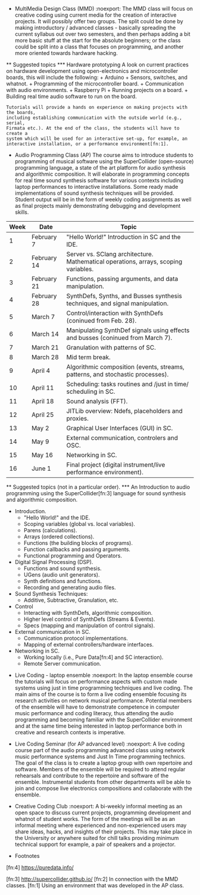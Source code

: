 
* MultiMedia Design Class (MMD) :noexport:
  The MMD class will focus on creative coding using current media for the creation
  of interactive projects. It will possibly offer two groups. The split could be
  done by making introductory / advanced classes - basically spreading the current
  syllabus out over two semesters, and then perhaps adding a bit more basic stuff
  at the start for the absolute beginners; or the class could be split into a
  class that focuses on programming, and another more oriented towards hardware
  hacking.

** Suggested topics
*** Hardware prototyping
    A look on current practices on hardware development using open-electronics and
    microcontroller boards, this will include the following:
    + Arduino
      + Sensors, switches, and whatnot.
      + Programming of the microcontroller board.
      + Communication with audio environments.
    + Raspberry Pi
      + Running projects on a board.
      + Building real time audio software to run on the board.

    Tutorials will provide a hands on experience on making projects with the boards,
    including establishing communication with the outside world (e.g., serial,
    Firmata etc.). At the end of the class, the students will have to create a
    system which will be used for an interactive set-up, for example, an
    interactive installation, or a performance environment[fn:1].
 
* Audio Programming Class (AP)
  The course aims to introduce students to programming of musical software using
  the SuperCollider (open-source) programming language, a state of the art
  platform for audio synthesis and algorithmic composition. It will elaborate in
  programming concepts for real time sound synthesis software for various
  contexts including laptop performances to interactive installations. Some
  ready made implementations of sound synthesis techniques will be provided.
  Student output will be in the form of weekly coding assignments as well as
  final projects mainly demonstrating debugging and development skills.


| Week | Date         | Topic                                                                                            |
|------|--------------|--------------------------------------------------------------------------------------------------|
|    1 | February 7   | "Hello World!" Introduction in SC and the IDE.                                                   |
|    2 | February  14 | Server vs. SClang architecture. Mathematical operations, arrays, scoping variables.              |
|    3 | February 21  | Functions, passing arguments, and data manipulation.                                             |
|    4 | February  28 | SynthDefs, Synths, and Busses synthesis techniques, and signal manipulation.                     |
|    5 | March 7      | Control/interaction with SynthDefs (coninued from Feb. 28).                                      |
|    6 | March 14     | Manipulating SynthDef signals using effects and busses (coninued from March 7).                  |
|    7 | March 21     | Granulation with patterns of SC.                                                                 |
|    8 | March 28     | Mid term break.                                                                                  |
|    9 | April 4      | Algorithmic composition (events, streams, patterns, and stochastic processes).                   |
|   10 | April 11     | Scheduling: tasks routines and /just in time/ scheduling in SC.                                  |
|   11 | April 18     | Sound analysis (FFT).                                                                            |
|   12 | April 25     | JITLib overview: Ndefs, placeholders and proxies.                                                |
|   13 | May 2        | Graphical User Interfaces (GUI) in SC.                                                           |
|   14 | May 9        | External communication, controlers and OSC.                                                      |
|   15 | May 16       | Networking in SC.                                                                                |
|   16 | June 1       | Final project (digital instrument/live performance environment).                                 |

** Suggested topics (not in a particular order).
*** An Introduction to audio programming using the SuperCollider[fn:3] language for sound synthesis and algorithmic composition.
   + Introduction.
     + "Hello World!" and the IDE.
     + Scoping variables (global vs. local variables).
     + Parens (calculations).
     + Arrays (ordered collections).
     + Functions (the building blocks of programs).
     + Function callbacks and passing arguments.
     + Functional programming and Operators.
   + Digital Signal Processing (DSP).
     + Functions and sound synthesis.
     + UGens (audio unit generators).
     + Synth definitions and functions.
     + Recording and generating audio files.
   + Sound Synthesis Techniques:
     + Additive, Subtractive, Granulation, etc.
   + Control
     + Interacting with SynthDefs, algorithmic composition.
     + Higher level control of SynthDefs (Streams & Events).
     + Specs (mapping and manipulation of control signals).
   + External communication in SC.
     + Communication protocol implementations.
     + Mapping of external controllers/hardware interfaces.
   + Networking in SC.
     + Working locally (i.e., Pure Data[fn:4] and SC interaction).
     + Remote Server communication.

* Live Coding - laptop ensemble :noexport:
  In the laptop ensemble course the tutorials will focus on performance aspects with
  custom made systems using just in time programming techniques and live coding.
  The main aims of the course is to form a live coding ensemble
  focusing its research activities on network musical performance. Potential
  members of the ensemble will have to demonstrate competence in computer music
  performance and coding literacy, thus attending the audio programming and becoming
  familiar with the SuperCollider environment and at the same time being
  interested in laptop performance both in creative and research contexts is
  imperative.



* Live Coding Seminar (for AP advanced level) :noexport:
  A live coding course part of the audio programming advanced class using network
  music performance systems and Just In Time programming technics. The goal of the
  class is to create a laptop group with own repertoire and software. Members of
  the ensemble will be required to attend regular rehearsals and contribute to the
  repertoire and software of the ensemble. Instrumental students from other
  departments will be able to join and compose live electronics compositions and
  collaborate with the ensemble.

* Creative Coding Club :noexport:
  A bi-weekly informal meeting as an open space to discuss current projects,
  programming development and whatnot of student works. The form of the meetings
  will be as an informal meeting where experienced and non-experienced users may
  share ideas, hacks, and insights of their projects. This may take place in the
  University or anywhere suited for chill talks providing minimum technical
  support for example, a pair of speakers and a projector.

* Footnotes

[fn:4] https://puredata.info/

[fn:3] http://supercollider.github.io/
[fn:2] In connection with the MMD classes.
[fn:1] Using an environment that was developed in the AP class.
